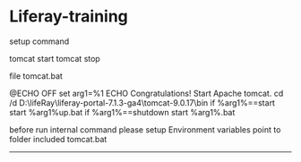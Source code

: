 # Liferay-training

setup command 

tomcat start
tomcat stop

file tomcat.bat

@ECHO OFF
set arg1=%1
ECHO Congratulations! Start Apache tomcat.
cd /d D:\lifeRay\liferay-portal-7.1.3-ga4\tomcat-9.0.17\bin
if %arg1%==start start %arg1%up.bat
if %arg1%==shutdown start %arg1%.bat

before run internal command please setup  Environment variables point to folder included tomcat.bat

--------------------------
